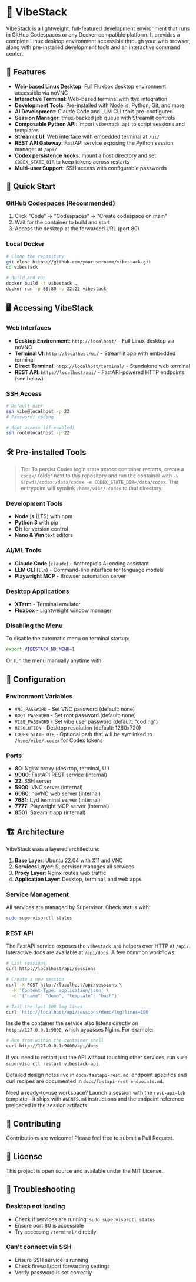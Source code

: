 # 🚀 VibeStack

VibeStack is a lightweight, full-featured development environment that runs in GitHub Codespaces or any Docker-compatible platform. It provides a complete Linux desktop environment accessible through your web browser, along with pre-installed development tools and an interactive command center.

## 🌟 Features

- **Web-based Linux Desktop**: Full Fluxbox desktop environment accessible via noVNC
- **Interactive Terminal**: Web-based terminal with ttyd integration
- **Development Tools**: Pre-installed with Node.js, Python, Git, and more
- **AI Development**: Claude Code and LLM CLI tools pre-configured
- **Session Manager**: tmux-backed job queue with Streamlit controls
- **Composable Python API**: Import `vibestack.api` to script sessions and templates
- **Streamlit UI**: Web interface with embedded terminal at `/ui/`
- **REST API Gateway**: FastAPI service exposing the Python session manager at `/api/`
- **Codex persistence hooks**: mount a host directory and set `CODEX_STATE_DIR` to keep tokens across restarts
- **Multi-user Support**: SSH access with configurable passwords

## 🚀 Quick Start

### GitHub Codespaces (Recommended)

1. Click "Code" → "Codespaces" → "Create codespace on main"
2. Wait for the container to build and start
3. Access the desktop at the forwarded URL (port 80)
### Local Docker

```bash
# Clone the repository
git clone https://github.com/yourusername/vibestack.git
cd vibestack

# Build and run
docker build -t vibestack .
docker run -p 80:80 -p 22:22 vibestack
```

## 🖥️ Accessing VibeStack

### Web Interfaces

- **Desktop Environment**: `http://localhost/` - Full Linux desktop via noVNC
- **Terminal UI**: `http://localhost/ui/` - Streamlit app with embedded terminal
- **Direct Terminal**: `http://localhost/terminal/` - Standalone web terminal
- **REST API**: `http://localhost/api/` - FastAPI-powered HTTP endpoints (see below)

### SSH Access

```bash
# Default user
ssh vibe@localhost -p 22
# Password: coding

# Root access (if enabled)
ssh root@localhost -p 22
```

## 🛠️ Pre-installed Tools

> Tip: To persist Codex login state across container restarts, create a `codex/` folder next to this repository and run the container with `-v $(pwd)/codex:/data/codex -e CODEX_STATE_DIR=/data/codex`. The entrypoint will symlink `/home/vibe/.codex` to that directory.

### Development Tools
- **Node.js** (LTS) with npm
- **Python 3** with pip
- **Git** for version control
- **Nano & Vim** text editors

### AI/ML Tools
- **Claude Code** (`claude`) - Anthropic's AI coding assistant
- **LLM CLI** (`llm`) - Command-line interface for language models
- **Playwright MCP** - Browser automation server

### Desktop Applications
- **XTerm** - Terminal emulator
- **Fluxbox** - Lightweight window manager

### Disabling the Menu

To disable the automatic menu on terminal startup:

```bash
export VIBESTACK_NO_MENU=1
```

Or run the menu manually anytime with:

## 🔧 Configuration

### Environment Variables

- `VNC_PASSWORD` - Set VNC password (default: none)
- `ROOT_PASSWORD` - Set root password (default: none)
- `VIBE_PASSWORD` - Set vibe user password (default: "coding")
- `RESOLUTION` - Desktop resolution (default: 1280x720)
- `CODEX_STATE_DIR` - Optional path that will be symlinked to `/home/vibe/.codex` for Codex tokens

### Ports

- **80**: Nginx proxy (desktop, terminal, UI)
- **9000**: FastAPI REST service (internal)
- **22**: SSH server
- **5900**: VNC server (internal)
- **6080**: noVNC web server (internal)
- **7681**: ttyd terminal server (internal)
- **7777**: Playwright MCP server (internal)
- **8501**: Streamlit app (internal)

## 🏗️ Architecture

VibeStack uses a layered architecture:

1. **Base Layer**: Ubuntu 22.04 with X11 and VNC
2. **Services Layer**: Supervisor manages all services
3. **Proxy Layer**: Nginx routes web traffic
4. **Application Layer**: Desktop, terminal, and web apps

### Service Management

All services are managed by Supervisor. Check status with:

```bash
sudo supervisorctl status
```

### REST API

The FastAPI service exposes the `vibestack.api` helpers over HTTP at `/api/`. Interactive docs are available at `/api/docs`. A few common workflows:

```bash
# List sessions
curl http://localhost/api/sessions

# Create a new session
curl -X POST http://localhost/api/sessions \
  -H 'Content-Type: application/json' \
  -d '{"name": "demo", "template": "bash"}'

# Tail the last 100 log lines
curl 'http://localhost/api/sessions/demo/log?lines=100'
```

Inside the container the service also listens directly on `http://127.0.0.1:9000`, which bypasses Nginx. For example:

```bash
# Run from within the container shell
curl http://127.0.0.1:9000/api/docs
```

If you need to restart just the API without touching other services, run `sudo supervisorctl restart vibestack-api`.

Detailed design notes live in `docs/fastapi-rest.md`; endpoint specifics and curl recipes are documented in `docs/fastapi-rest-endpoints.md`.

Need a ready-to-use workspace? Launch a session with the `rest-api-lab` template—it ships with `AGENTS.md` instructions and the endpoint reference preloaded in the session artifacts.

## 🤝 Contributing

Contributions are welcome! Please feel free to submit a Pull Request.

## 📄 License

This project is open source and available under the MIT License.

## 🐛 Troubleshooting

### Desktop not loading
- Check if services are running: `sudo supervisorctl status`
- Ensure port 80 is accessible
- Try accessing `/terminal/` directly

### Can't connect via SSH
- Ensure SSH service is running
- Check firewall/port forwarding settings
- Verify password is set correctly
